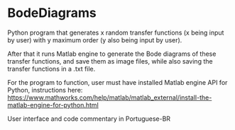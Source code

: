 # BodeDiagrams

Python program that generates x random transfer functions (x being input by user) with y maximum order (y also being input by user).

After that it runs Matlab engine to generate the Bode diagrams of these transfer functions, and save them as image files, while also saving the transfer functions in a .txt file.

For the program to function, user must have installed Matlab engine API for Python, instructions here: https://www.mathworks.com/help/matlab/matlab_external/install-the-matlab-engine-for-python.html

User interface and code commentary in Portuguese-BR
